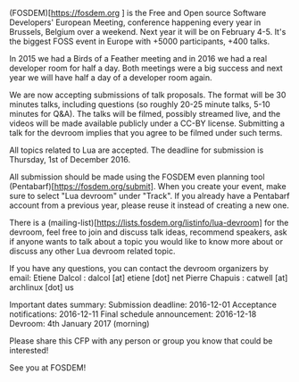 (FOSDEM)[https://fosdem.org ] is the Free and Open source Software Developers' European Meeting, conference happening every year in Brussels, Belgium over a weekend. Next year it will be on February 4-5. It's the biggest FOSS event in Europe with +5000 participants, +400 talks. 

In 2015 we had a Birds of a Feather meeting and in 2016 we had a real developer room for half a day. Both meetings were a big success and next year we will have half a day of a developer room again. 

We are now accepting submissions of talk proposals. The format will be 30 minutes talks, including questions (so roughly 20-25 minute talks, 5-10 minutes for Q&A). The talks will be filmed, possibly streamed live, and the videos will be made available publicly under a CC-BY license. Submitting a talk for the devroom implies that you agree to be filmed under such terms. 

All topics related to Lua are accepted. The deadline for submission is Thursday, 1st of December 2016.

All submission should be made using the FOSDEM even planning tool (Pentabarf)[https://fosdem.org/submit]. When you create your event, make sure to select "Lua devroom" under "Track". If you already have a Pentabarf account from a previous year, please reuse it instead of creating a new one. 

There is a (mailing-list)[https://lists.fosdem.org/listinfo/lua-devroom] for the devroom, feel free to join and discuss talk ideas, recommend speakers, ask if anyone wants to talk about a topic you would like to know more about or discuss any other Lua devroom related topic.

If you have any questions, you can contact the devroom organizers by email: 
Etiene Dalcol : dalcol [at] etiene [dot] net 
Pierre Chapuis : catwell [at] archlinux [dot] us

Important dates summary: 
Submission deadline: 2016-12-01
Acceptance notifications: 2016-12-11
Final schedule announcement: 2016-12-18
Devroom: 4th January 2017 (morning) 

Please share this CFP with any person or group you know that could be interested! 

See you at FOSDEM! 